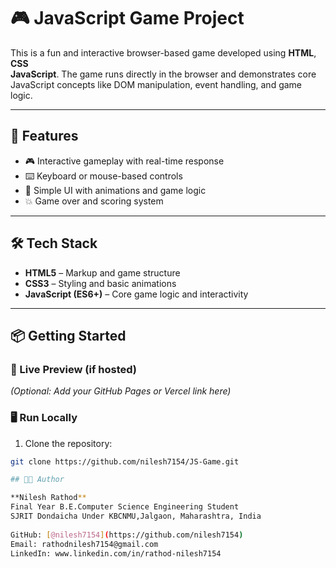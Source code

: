 # 🎮 JavaScript Game Project

This is a fun and interactive browser-based game developed using
**HTML**,
**CSS**  
**JavaScript**.
The game runs directly in the browser and demonstrates core JavaScript concepts
like DOM manipulation, event handling, and game logic.

---

## 🚀 Features

- 🎮 Interactive gameplay with real-time response
- ⌨️ Keyboard or mouse-based controls
- 🎨 Simple UI with animations and game logic
- 💥 Game over and scoring system

---

## 🛠️ Tech Stack

- **HTML5** – Markup and game structure  
- **CSS3** – Styling and basic animations  
- **JavaScript (ES6+)** – Core game logic and interactivity  

---

## 📦 Getting Started

### 🔗 Live Preview (if hosted)
*(Optional: Add your GitHub Pages or Vercel link here)*

### 🖥️ Run Locally

1. Clone the repository:

```bash
git clone https://github.com/nilesh7154/JS-Game.git

## 👨‍💻 Author

**Nilesh Rathod**  
Final Year B.E.Computer Science Engineering Student
SJRIT Dondaicha Under KBCNMU,Jalgaon, Maharashtra, India   
  
GitHub: [@nilesh7154](https://github.com/nilesh7154)
Email: rathodnilesh7154@gmail.com
LinkedIn: www.linkedin.com/in/rathod-nilesh7154
